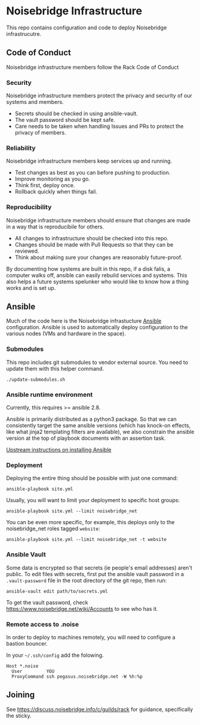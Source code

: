 # Noisebridge Infrastructure

This repo contains configuration and code to deploy Noisebridge infrastrucutre.

## Code of Conduct

Noisebridge infrastructure members follow the Rack Code of Conduct

### Security

Noisebridge infrastructure members protect the privacy and security of our systems and members.

* Secrets should be checked in using ansible-vault.
* The vault password should be kept safe.
* Care needs to be taken when handling Issues and PRs to protect the privacy of members.

### Reliability

Noisebridge infrastructure members keep services up and running.

* Test changes as best as you can before pushing to production.
* Improve monitoring as you go.
* Think first, deploy once.
* Rollback quickly when things fail.

### Reproducibility

Noisebridge infrastructure members should ensure that changes are made in a way
that is reproducibile for others.

* All changes to infrastructure should be checked into this repo.
* Changes should be made with Pull Requests so that they can be reviewed.
* Think about making sure your changes are reasonably future-proof.

By documenting how systems are built in this repo, if a disk falis, a computer
walks off, ansible can easily rebuild services and systems. This also helps a
future systems spelunker who would like to know how a thing works and is set
up.

## Ansible

Much of the code here is the Noisebridge infrastucture [Ansible](https://docs.ansible.com/ansible/latest/) configuration.
Ansible is used to automatically deploy configuration to the various nodes (VMs and hardware in the space).

### Submodules

This repo includes git submodules to vendor external source.  You need to update them with this helper command.

    ./update-submodules.sh

### Ansible runtime environment

Currently, this requires >= ansible 2.8.

Ansible is primarily distributed as a python3 package. So that we can
consistently target the same ansible versions (which has knock-on effects, like
what jinja2 templating filters are available), we also constrain the ansible
version at the top of playbook documents with an assertion task.

[Upstream instructions on installing Ansible](https://docs.ansible.com/ansible/latest/installation_guide/intro_installation.html)

### Deployment

Deploying the entire thing should be possible with just one command:

    ansible-playbook site.yml

Usually, you will want to limit your deployment to specific host groups:

    ansible-playbook site.yml --limit noisebridge_net

You can be even more specific, for example, this deploys only to the noisebridge\_net roles tagged `website`:

    ansible-playbook site.yml --limit noisebridge_net -t website

### Ansible Vault

Some data is encrypted so that secrets (ie people's email addresses) aren't public. To edit files with secrets, first put the ansible vault password in a `.vault-password` file in the root directory of the git repo, then run:

    ansible-vault edit path/to/secrets.yml

To get the vault password, check https://www.noisebridge.net/wiki/Accounts to see who has it.

### Remote access to .noise

In order to deploy to machines remotely, you will need to configure a bastion bouncer.

In your `~/.ssh/config` add the folowing.

    Host *.noise
      User         YOU
      ProxyCommand ssh pegasus.noisebridge.net -W %h:%p

## Joining

See https://discuss.noisebridge.info/c/guilds/rack for guidance, specifically the sticky.
